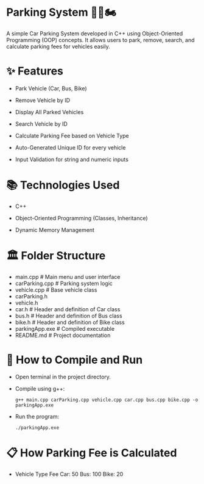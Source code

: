 # Parking System 🚗🚌🏍️

A simple Car Parking System developed in C++ using Object-Oriented Programming (OOP) concepts.
It allows users to park, remove, search, and calculate parking fees for vehicles easily.

# ✨ Features

* Park Vehicle (Car, Bus, Bike)

* Remove Vehicle by ID

* Display All Parked Vehicles

* Search Vehicle by ID

* Calculate Parking Fee based on Vehicle Type

* Auto-Generated Unique ID for every vehicle

* Input Validation for string and numeric inputs

# 📚 Technologies Used

* C++

* Object-Oriented Programming (Classes, Inheritance)

* Dynamic Memory Management

# 🏛️ Folder Structure

* main.cpp             # Main menu and user interface
* carParking.cpp       # Parking system logic
* vehicle.cpp          # Base vehicle class
* carParking.h
* vehicle.h
* car.h                # Header and definition of Car class
* bus.h                # Header and definition of Bus class
* bike.h               # Header and definition of Bike class
* parkingApp.exe       # Compiled executable
* README.md            # Project documentation

# 🚀 How to Compile and Run

* Open terminal in the project directory.

* Compile using g++:

      g++ main.cpp carParking.cpp vehicle.cpp car.cpp bus.cpp bike.cpp -o parkingApp.exe

* Run the program:

      ./parkingApp.exe


# 📋 How Parking Fee is Calculated

* Vehicle Type	Fee
   Car: 50
   Bus: 100
   Bike:	20
